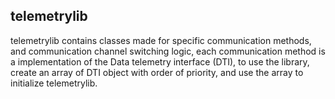 ## telemetrylib
telemetrylib contains classes made for specific communication methods, and communication channel switching logic, each communication method is a implementation of the Data telemetry interface (DTI), to use the library, create an array of DTI object with order of priority, and use the array to initialize telemetrylib.
